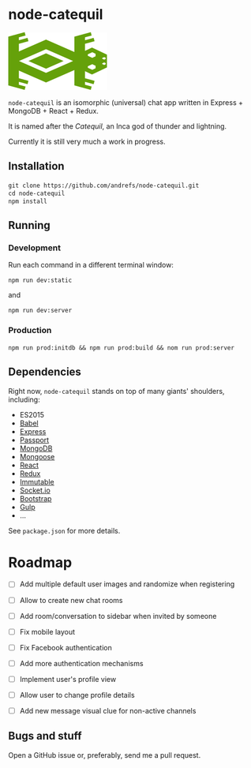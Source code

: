 # node-catequil

![node-catequil logo](client/images/catequil.png)

`node-catequil` is an isomorphic (universal) chat app written in Express + MongoDB + React + Redux.

It is named after the _Catequil_, an Inca god of thunder and lightning.

Currently it is still very much a work in progress.

## Installation

    git clone https://github.com/andrefs/node-catequil.git
    cd node-catequil
    npm install

## Running

### Development

Run each command in a different terminal window:

    npm run dev:static

and

    npm run dev:server

### Production

    npm run prod:initdb && npm run prod:build && nom run prod:server

## Dependencies

Right now, `node-catequil` stands on top of many giants' shoulders,
including:

* ES2015
* [Babel](https://babeljs.io/)
* [Express](http://expressjs.com/)
* [Passport](http://passportjs.org/)
* [MongoDB](https://www.mongodb.org/)
* [Mongoose](http://mongoosejs.com/)
* [React](https://facebook.github.io/react/)
* [Redux](http://redux.js.org/)
* [Immutable](https://facebook.github.io/immutable-js/)
* [Socket.io](http://socket.io/)
* [Bootstrap](http://getbootstrap.com/)
* [Gulp](http://gulpjs.com/)
* ...

See `package.json` for more details.

# Roadmap

- [ ] Add multiple default user images and randomize when registering
- [ ] Allow to create new chat rooms
- [ ] Add room/conversation to sidebar when invited by someone
- [ ] Fix mobile layout
- [ ] Fix Facebook authentication
- [ ] Add more authentication mechanisms
- [ ] Implement user's profile view
- [ ] Allow user to change profile details
- [ ] Add new message visual clue for non-active channels


## Bugs and stuff

Open a GitHub issue or, preferably, send me a pull request.
